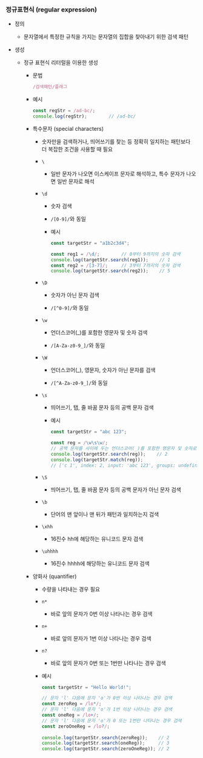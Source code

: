### 정규표현식 (regular expression)

- 정의
  
  - 문자열에서 특정한 규칙을 가지는 문자열의 집합을 찾아내기 위한 검색 패턴

- 생성
  
  - 정규 표현식 리터럴을 이용한 생성
    
    - 문법
      
      ```javascript
      /검색패턴/플래그
      ```
    
    - 예시
      
      ```javascript
      const regStr = /ad-bc/;
      console.log(regStr);        // /ad-bc/
      ```
    
    - 특수문자 (special characters)
      
      - 숫자만을 검색하거나, 띄어쓰기를 찾는 등 정확히 일치하는 패턴보다 더 복잡한 조건을 사용할 때 필요
      
      - `\`
        
        - 일반 문자가 나오면 이스케이프 문자로 해석하고, 특수 문자가 나오면 일반 문자로 해석
      
      - `\d`
        
        - 숫자 검색
        
        - `/[0-9]/`와 동일
        
        - 예시
          
          ```javascript
          const targetStr = "a1b2c3d4";
          
          const reg1 = /\d/;        // 0부터 9까지의 숫자 검색
          console.log(targetStr.search(reg1));    // 1
          const reg2 = /[3-7]/;     // 3부터 7까지의 숫자 검색
          console.log(targetStr.search(reg2));    // 5
          ```
      
      - `\D`
        
        - 숫자가 아닌 문자 검색
        
        - `/[^0-9]/`와 동일
      
      - `\w`
        
        - 언더스코어(_)를 포함한 영문자 및 숫자 검색
        
        - `/[A-Za-z0-9_]/`와 동일
      
      - `\W`
        
        - 언더스코어(_), 영문자, 숫자가 아닌 문자를 검색
        
        - `/[^A-Za-z0-9_]/`와 동일
      
      - `\s`
        
        - 띄어쓰기, 탭, 줄 바꿈 문자 등의 공백 문자 검색
        
        - 예시
          
          ```javascript
          const targetStr = "abc 123";
          
          const reg = /\w\s\w/;
          // 공백 문자를 사이에 두는 언더스코어(_)를 포함한 영문자 및 숫자로 이루어진 문자열을 검색함.
          console.log(targetStr.search(reg));    // 2
          console.log(targetStr.match(reg));
          // ['c 1', index: 2, input: 'abc 123', groups: undefined]
          ```
      
      - `\S`
        
        - 띄어쓰기, 탭, 줄 바꿈 문자 등의 공백 문자가 아닌 문자 검색
      
      - `\b`
        
        - 단어의 맨 앞이나 맨 뒤가 패턴과 일치하는지 검색
      
      - `\xhh`
        
        - 16진수 hh에 해당하는 유니코드 문자 검색
      
      - `\uhhhh`
        
        - 16진수 hhhh에 해당하는 유니코드 문자 검색
    
    - 양화사 (quantifier)
      
      - 수량을 나타내는 경우 필요
      
      - `n*`
        
        - 바로 앞의 문자가 0번 이상 나타나는 경우 검색
      
      - `n+`
        
        - 바로 앞의 문자가 1번 이상 나타나는 경우 검색
      
      - `n?`
        
        - 바로 앞의 문자가 0번 또는 1번만 나타나는 경우 검색
      
      - 예시
        
        ```javascript
        const targetStr = "Hello World!";
        
        // 문자 'l' 다음에 문자 'o'가 0번 이상 나타나는 경우 검색
        const zeroReg = /lo*/;
        // 문자 'l' 다음에 문자 'o'가 1번 이상 나타나는 경우 검색
        const oneReg = /lo+/;
        // 문자 'l' 다음에 문자 'o'가 0 또는 1번만 나타나는 경우 검색
        const zeroOneReg = /lo?/;
         
        console.log(targetStr.search(zeroReg));    // 2
        console.log(targetStr.search(oneReg));     // 3
        console.log(targetStr.search(zeroOneReg)); // 2
        ```